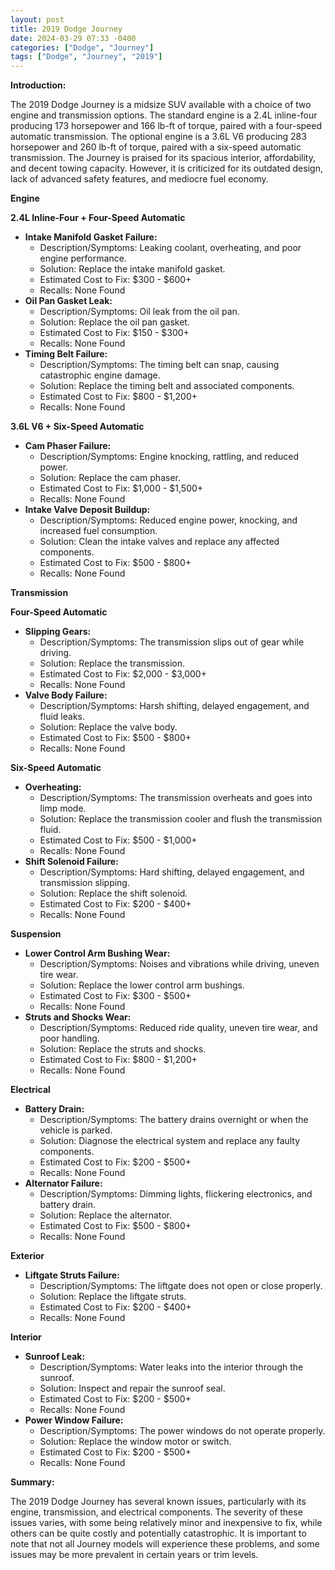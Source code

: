 ```yaml
---
layout: post
title: 2019 Dodge Journey
date: 2024-03-29 07:33 -0400
categories: ["Dodge", "Journey"]
tags: ["Dodge", "Journey", "2019"]
---
```

**Introduction:**

The 2019 Dodge Journey is a midsize SUV available with a choice of two engine and transmission options. The standard engine is a 2.4L inline-four producing 173 horsepower and 166 lb-ft of torque, paired with a four-speed automatic transmission. The optional engine is a 3.6L V6 producing 283 horsepower and 260 lb-ft of torque, paired with a six-speed automatic transmission. The Journey is praised for its spacious interior, affordability, and decent towing capacity. However, it is criticized for its outdated design, lack of advanced safety features, and mediocre fuel economy.

**Engine**

**2.4L Inline-Four + Four-Speed Automatic**

* **Intake Manifold Gasket Failure:**
    * Description/Symptoms: Leaking coolant, overheating, and poor engine performance.
    * Solution: Replace the intake manifold gasket.
    * Estimated Cost to Fix: $300 - $600+
    * Recalls: None Found
* **Oil Pan Gasket Leak:**
    * Description/Symptoms: Oil leak from the oil pan.
    * Solution: Replace the oil pan gasket.
    * Estimated Cost to Fix: $150 - $300+
    * Recalls: None Found
* **Timing Belt Failure:**
    * Description/Symptoms: The timing belt can snap, causing catastrophic engine damage.
    * Solution: Replace the timing belt and associated components.
    * Estimated Cost to Fix: $800 - $1,200+
    * Recalls: None Found

**3.6L V6 + Six-Speed Automatic**

* **Cam Phaser Failure:**
    * Description/Symptoms: Engine knocking, rattling, and reduced power.
    * Solution: Replace the cam phaser.
    * Estimated Cost to Fix: $1,000 - $1,500+
    * Recalls: None Found
* **Intake Valve Deposit Buildup:**
    * Description/Symptoms: Reduced engine power, knocking, and increased fuel consumption.
    * Solution: Clean the intake valves and replace any affected components.
    * Estimated Cost to Fix: $500 - $800+
    * Recalls: None Found

**Transmission**

**Four-Speed Automatic**

* **Slipping Gears:**
    * Description/Symptoms: The transmission slips out of gear while driving.
    * Solution: Replace the transmission.
    * Estimated Cost to Fix: $2,000 - $3,000+
    * Recalls: None Found
* **Valve Body Failure:**
    * Description/Symptoms: Harsh shifting, delayed engagement, and fluid leaks.
    * Solution: Replace the valve body.
    * Estimated Cost to Fix: $500 - $800+
    * Recalls: None Found

**Six-Speed Automatic**

* **Overheating:**
    * Description/Symptoms: The transmission overheats and goes into limp mode.
    * Solution: Replace the transmission cooler and flush the transmission fluid.
    * Estimated Cost to Fix: $500 - $1,000+
    * Recalls: None Found
* **Shift Solenoid Failure:**
    * Description/Symptoms: Hard shifting, delayed engagement, and transmission slipping.
    * Solution: Replace the shift solenoid.
    * Estimated Cost to Fix: $200 - $400+
    * Recalls: None Found

**Suspension**

* **Lower Control Arm Bushing Wear:**
    * Description/Symptoms: Noises and vibrations while driving, uneven tire wear.
    * Solution: Replace the lower control arm bushings.
    * Estimated Cost to Fix: $300 - $500+
    * Recalls: None Found
* **Struts and Shocks Wear:**
    * Description/Symptoms: Reduced ride quality, uneven tire wear, and poor handling.
    * Solution: Replace the struts and shocks.
    * Estimated Cost to Fix: $800 - $1,200+
    * Recalls: None Found

**Electrical**

* **Battery Drain:**
    * Description/Symptoms: The battery drains overnight or when the vehicle is parked.
    * Solution: Diagnose the electrical system and replace any faulty components.
    * Estimated Cost to Fix: $200 - $500+
    * Recalls: None Found
* **Alternator Failure:**
    * Description/Symptoms: Dimming lights, flickering electronics, and battery drain.
    * Solution: Replace the alternator.
    * Estimated Cost to Fix: $500 - $800+
    * Recalls: None Found

**Exterior**

* **Liftgate Struts Failure:**
    * Description/Symptoms: The liftgate does not open or close properly.
    * Solution: Replace the liftgate struts.
    * Estimated Cost to Fix: $200 - $400+
    * Recalls: None Found

**Interior**

* **Sunroof Leak:**
    * Description/Symptoms: Water leaks into the interior through the sunroof.
    * Solution: Inspect and repair the sunroof seal.
    * Estimated Cost to Fix: $200 - $500+
    * Recalls: None Found
* **Power Window Failure:**
    * Description/Symptoms: The power windows do not operate properly.
    * Solution: Replace the window motor or switch.
    * Estimated Cost to Fix: $200 - $500+
    * Recalls: None Found

**Summary:**

The 2019 Dodge Journey has several known issues, particularly with its engine, transmission, and electrical components. The severity of these issues varies, with some being relatively minor and inexpensive to fix, while others can be quite costly and potentially catastrophic. It is important to note that not all Journey models will experience these problems, and some issues may be more prevalent in certain years or trim levels.
